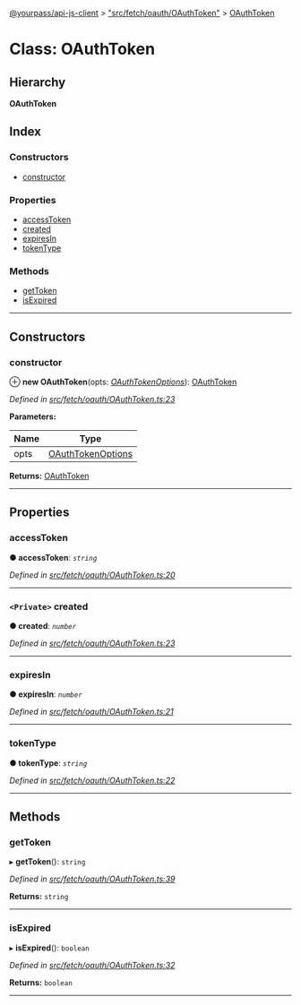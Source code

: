 [@yourpass/api-js-client](../README.md) > ["src/fetch/oauth/OAuthToken"](../modules/_src_fetch_oauth_oauthtoken_.md) > [OAuthToken](../classes/_src_fetch_oauth_oauthtoken_.oauthtoken.md)

# Class: OAuthToken

## Hierarchy

**OAuthToken**

## Index

### Constructors

* [constructor](_src_fetch_oauth_oauthtoken_.oauthtoken.md#constructor)

### Properties

* [accessToken](_src_fetch_oauth_oauthtoken_.oauthtoken.md#accesstoken)
* [created](_src_fetch_oauth_oauthtoken_.oauthtoken.md#created)
* [expiresIn](_src_fetch_oauth_oauthtoken_.oauthtoken.md#expiresin)
* [tokenType](_src_fetch_oauth_oauthtoken_.oauthtoken.md#tokentype)

### Methods

* [getToken](_src_fetch_oauth_oauthtoken_.oauthtoken.md#gettoken)
* [isExpired](_src_fetch_oauth_oauthtoken_.oauthtoken.md#isexpired)

---

## Constructors

<a id="constructor"></a>

###  constructor

⊕ **new OAuthToken**(opts: *[OAuthTokenOptions](../interfaces/_src_fetch_oauth_oauthtoken_.oauthtokenoptions.md)*): [OAuthToken](_src_fetch_oauth_oauthtoken_.oauthtoken.md)

*Defined in [src/fetch/oauth/OAuthToken.ts:23](https://github.com/yourpass/yourpass-api-js-client/blob/760fbb8/src/fetch/oauth/OAuthToken.ts#L23)*

**Parameters:**

| Name | Type |
| ------ | ------ |
| opts | [OAuthTokenOptions](../interfaces/_src_fetch_oauth_oauthtoken_.oauthtokenoptions.md) |

**Returns:** [OAuthToken](_src_fetch_oauth_oauthtoken_.oauthtoken.md)

___

## Properties

<a id="accesstoken"></a>

###  accessToken

**● accessToken**: *`string`*

*Defined in [src/fetch/oauth/OAuthToken.ts:20](https://github.com/yourpass/yourpass-api-js-client/blob/760fbb8/src/fetch/oauth/OAuthToken.ts#L20)*

___
<a id="created"></a>

### `<Private>` created

**● created**: *`number`*

*Defined in [src/fetch/oauth/OAuthToken.ts:23](https://github.com/yourpass/yourpass-api-js-client/blob/760fbb8/src/fetch/oauth/OAuthToken.ts#L23)*

___
<a id="expiresin"></a>

###  expiresIn

**● expiresIn**: *`number`*

*Defined in [src/fetch/oauth/OAuthToken.ts:21](https://github.com/yourpass/yourpass-api-js-client/blob/760fbb8/src/fetch/oauth/OAuthToken.ts#L21)*

___
<a id="tokentype"></a>

###  tokenType

**● tokenType**: *`string`*

*Defined in [src/fetch/oauth/OAuthToken.ts:22](https://github.com/yourpass/yourpass-api-js-client/blob/760fbb8/src/fetch/oauth/OAuthToken.ts#L22)*

___

## Methods

<a id="gettoken"></a>

###  getToken

▸ **getToken**(): `string`

*Defined in [src/fetch/oauth/OAuthToken.ts:39](https://github.com/yourpass/yourpass-api-js-client/blob/760fbb8/src/fetch/oauth/OAuthToken.ts#L39)*

**Returns:** `string`

___
<a id="isexpired"></a>

###  isExpired

▸ **isExpired**(): `boolean`

*Defined in [src/fetch/oauth/OAuthToken.ts:32](https://github.com/yourpass/yourpass-api-js-client/blob/760fbb8/src/fetch/oauth/OAuthToken.ts#L32)*

**Returns:** `boolean`

___

